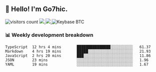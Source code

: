 ## 👋 Hello! I'm Go7hic.

 ![visitors count](https://visitors-by-url-pls-dont-use-this-in-your-repo.vercel.app/Go7hic-github-readme)
 <a href="https://twitter.com/Go7hic">
    <img src="https://img.shields.io/badge/-@Go7hic-1ca0f1?style=flat-square&labelColor=1ca0f1&logo=twitter&logoColor=white&link=https://twitter.com/Go7hic">
   <a/>
   <a href="mailto:gtfx0209@gmail.com">
    <img src="https://img.shields.io/badge/-gtfx0209@gmail.com-c14438?style=flat-square&logo=Gmail&logoColor=white&link=mailto:gtfx0209@gmail.com">
   <a/>
    ![Keybase BTC](https://img.shields.io/keybase/btc/Go7hic)
 <!--
🔭 I’m currently working
🌱 I’m currently learning
💬 Ask me about 
📫 How to reach me: 
⚡ Fun fact: 
-->
 <!--
![My Github Stats](https://github-readme-stats.vercel.app/api?username=Go7hic&show_icons=true&count_private=true)

-->

### 📊 Weekly development breakdown
<!--START_SECTION:waka-->
```text
TypeScript  12 hrs 4 mins       ███████████████░░░░░░░░░░   61.37 
Markdown    4 hrs 19 mins       █████░░░░░░░░░░░░░░░░░░░░   21.93 
JavaScript  2 hrs 20 mins       ███░░░░░░░░░░░░░░░░░░░░░░   11.86 
JSON        23 mins             ░░░░░░░░░░░░░░░░░░░░░░░░░   1.96 
YAML        19 mins             ░░░░░░░░░░░░░░░░░░░░░░░░░   1.67
```
<!--END_SECTION:waka-->
    


